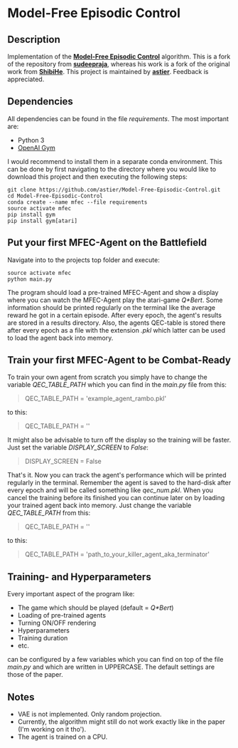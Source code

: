 # Model-Free Episodic Control

## Description
Implementation of the **[Model-Free Episodic Control](http://arxiv.org/abs/1606.04460)** algorithm. This is a fork of the repository from **[sudeepraja](https://github.com/sudeepraja/Model-Free-Episodic-Control)**, whereas his work is a fork of the original work from **[ShibiHe](https://github.com/ShibiHe/Model-Free-Episodic-Control)**. This project is maintained by **[astier](https://github.com/astier/Model-Free-Episodic-Control)**. Feedback is appreciated.

## Dependencies
All dependencies can be found in the file *requirements*. The most important are:
- Python 3
- [OpenAI Gym](https://github.com/openai/gym)

I would recommend to install them in a separate conda environment. This can be done by first navigating to the directory where you would like to download this project and then executing the following steps:
```
git clone https://github.com/astier/Model-Free-Episodic-Control.git
cd Model-Free-Episodic-Control
conda create --name mfec --file requirements
source activate mfec
pip install gym
pip install gym[atari]
```

## Put your first MFEC-Agent on the Battlefield
Navigate into to the projects top folder and execute:
```
source activate mfec
python main.py
```
The program should load a pre-trained MFEC-Agent and show a display where you can watch the MFEC-Agent play the atari-game _Q*Bert_. Some information should be printed regularly on the terminal like the average reward he got in a certain episode. After every epoch, the agent's results are stored in a results directory. Also, the agents QEC-table is stored there after every epoch as a file with the extension *.pkl* which latter can be used to load the agent back into memory.

## Train your first MFEC-Agent to be Combat-Ready
To train your own agent from scratch you simply have to change the variable *QEC_TABLE_PATH* which you can find in the *main.py* file from this:
> QEC_TABLE_PATH = 'example_agent_rambo.pkl'

to this:
> QEC_TABLE_PATH = ''

It might also be advisable to turn off the display so the training will be faster. Just set the variable *DISPLAY_SCREEN* to *False*:
> DISPLAY_SCREEN = False

That's it. Now you can track the agent's performance which will be printed regularly in the terminal. Remember the agent is saved to the hard-disk after every epoch and will be called something like *qec_num.pkl*. When you cancel the training before its finished you can continue later on by loading your trained agent back into memory. Just change the variable *QEC_TABLE_PATH* from this:
> QEC_TABLE_PATH = ''

to this:
> QEC_TABLE_PATH = 'path_to_your_killer_agent_aka_terminator'

## Training- and Hyperparameters
Every important aspect of the program like:
- The game which should be played (default = _Q*Bert_)
- Loading of pre-trained agents
- Turning ON/OFF rendering
- Hyperparameters
- Training duration
- etc.

can be configured by a few variables which you can find on top of the file *main.py* and which are written in UPPERCASE. The default settings are those of the paper.

## Notes
- VAE is not implemented. Only random projection.
- Currently, the algorithm might still do not work exactly like in the paper (I'm working on it tho').
- The agent is trained on a CPU.
